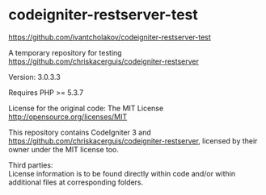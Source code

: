 # codeigniter-restserver-test

https://github.com/ivantcholakov/codeigniter-restserver-test

A temporary repository for testing https://github.com/chriskacerguis/codeigniter-restserver

Version: 3.0.3.3

Requires PHP >= 5.3.7

License for the original code: The MIT License http://opensource.org/licenses/MIT

This repository contains CodeIgniter 3 and https://github.com/chriskacerguis/codeigniter-restserver, licensed by their owner under the MIT license too.

Third parties:  
License information is to be found directly within code and/or within additional files at corresponding folders.
